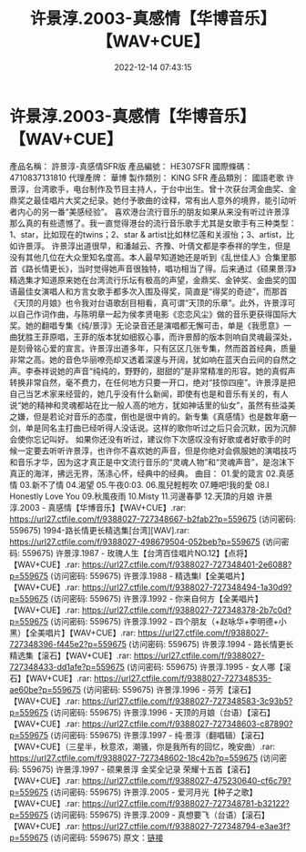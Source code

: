 ﻿---
title: 许景淳.2003-真感情【华博音乐】【WAV+CUE】
date: 2022-12-14 07:43:15
categories: WAV车载音乐、镜像
tags: 华语中文
---
# 许景淳.2003-真感情【华博音乐】【WAV+CUE】

產品名稱： 許景淳-真感情SFR版
產品編號： HE307SFR
國際條碼： 4710837131810
代理產牌： 華博
製作類別： KING SFR
產品類別： 國語老歌
许景淳，台湾歌手，电台制作及节目主持人，于台中出生。曾十次获台湾金曲奖、金鼎奖之最佳唱片大奖之纪录。她付予歌曲的诠释，常有出人意外的境界，能引动听者内心的另一番“美感经验”。
喜欢港台流行音乐的朋友如果从来没有听过许景淳那么真的有些遗憾了。我一直觉得港台的流行音乐歌手尤其是女歌手有三种类型：1、star，比如现在的twins；2、star
& artist比如林忆莲和关淑怡；3、artist，比如许景淳。
许景淳出道很早，和潘越云、齐豫、叶倩文都是李泰祥的学生，但是没有其他几位在大众里知名度高。本人最早知道她还是听到《乱世佳人》合集里那首《路长情更长》，当时觉得她声音很独特，唱功相当了得。后来通过《硕果景淳》精选集才知道原来她在台湾流行乐坛有极高的声望，金鼎奖、金钟奖、金曲奖的国语最佳女演唱人和方言女歌手都多次入围及得奖，简直是“得奖的奇迹”，而那首《天顶的月娘》也令我对台语歌刮目相看，真可谓“天顶的乐章”。此外，许景淳可以自己作词作曲，与陈明章一起为侯孝贤电影《恋恋风尘》做的音乐更获得国际大奖。她的翻唱专集《纯/景淳》无论录音还是演唱都无懈可击，单是《我愿意》一曲犹胜王菲原唱，王菲的版本犹如细叙心事，而许景醇的版本则响自灵魂最深处，是刻骨铭心爱的宣言。许景淳出道多年，只有区区几张专集，然而首首经典，质量非常之高。她的音色华丽嘹亮却又透着深邃与开阔，犹如响在蓝天白云间的自然之声。李泰祥说她的声音“纯纯的，野野的，甜甜的”是非常精准的形容。她的真假声转换非常自然，毫不费力，在任何地方只要一开口，绝对“技惊四座”。许景淳是把自己当艺术家来经营的，她几乎没有什么新闻，即使有也是和音乐有关的，有人说“她的精神和灵魂都站在比一般人高的地方，犹如神话里的仙女”，虽然有些溢美之嫌，但是若论对音乐的态度，倒也是很中肯的。新专集《真感情》也是数年磨一剑，单是同名主打曲已经听得人没话说。这样的歌你听过之后只会沉默，因为沉醉会使你忘记叫好。
如果你还没有听过，建议你下次感叹没有好歌或者好歌手的时候一定要去听听许景淳，也许你不喜欢她的声音，但是你绝对会佩服她的演唱技巧和音乐才华，因为这才真正是中文流行音乐的“灵魂人物”和“灵魂声音”，是泡沫下真正的海洋，拂远无界，荡涤心怀，经典中的经典。
曲目：
01.愛的箴言
02.真感情
03.新不了情
04.渴望
05.午夜0:03.
06.風兒輕輕吹
07.睡吧!我的愛
08.I Honestly Love You
09.秋風夜雨
10.Misty
11.河邊春夢
12.天頂的月娘
许景淳.2003 - 真感情【华博音乐】【WAV+CUE】.rar: https://url27.ctfile.com/f/9388027-727348667-b2fab2?p=559675
(访问密码: 559675)
1994-路长情更长精选集[台湾][WAV].rar: https://url27.ctfile.com/f/9388027-498679504-052beb?p=559675
(访问密码: 559675)
许景淳.1987 - 玫瑰人生【台湾百佳唱片NO.12】【点将】【WAV+CUE】.rar: https://url27.ctfile.com/f/9388027-727348401-2e6088?p=559675
(访问密码: 559675)
许景淳.1988 - 精选集I【全美唱片】【WAV+CUE】.rar: https://url27.ctfile.com/f/9388027-727348494-1a30d9?p=559675
(访问密码: 559675)
许景淳.1992 - 你来自何方【全美唱片】【WAV+CUE】.rar: https://url27.ctfile.com/f/9388027-727348378-2b7c0d?p=559675
(访问密码: 559675)
许景淳.1992 - 四个朋友（+赵咏华+李明德+小黑）【全美唱片】【WAV+CUE】.rar: https://url27.ctfile.com/f/9388027-727348396-f445e2?p=559675
(访问密码: 559675)
许景淳.1994 - 路长情更长 精选集【滚石】【WAV+CUE】.rar: https://url27.ctfile.com/f/9388027-727348433-dd1afe?p=559675
(访问密码: 559675)
许景淳.1995 - 女人哪【滚石】【WAV+CUE】.rar: https://url27.ctfile.com/f/9388027-727348535-ae60be?p=559675
(访问密码: 559675)
许景淳.1996 - 芬芳【滚石】【WAV+CUE】.rar: https://url27.ctfile.com/f/9388027-727348583-3c93b5?p=559675
(访问密码: 559675)
许景淳.1996 - 天顶的月娘（台语）【滚石】【WAV+CUE】.rar: https://url27.ctfile.com/f/9388027-727348603-c87890?p=559675
(访问密码: 559675)
许景淳.1997 - 纯·景淳（翻唱辑）【滚石】【WAV+CUE】（三星半，秋意浓，潮骚，你是我所有的回忆，晚安曲）.rar:
https://url27.ctfile.com/f/9388027-727348602-18c42b?p=559675
(访问密码: 559675)
许景淳.1997 - 硕果景淳 金奖全记录 荣耀十五首【滚石】【WAV+CUE】.rar: https://url27.ctfile.com/f/9388027-475230640-cf6c79?p=559675
(访问密码: 559675)
许景淳.2005 - 爱河月光【种子之歌】【WAV+CUE】.rar: https://url27.ctfile.com/f/9388027-727348781-b32122?p=559675
(访问密码: 559675)
许景淳.2009 - 真想要飞（台语）【滚石】【WAV+CUE】.rar: https://url27.ctfile.com/f/9388027-727348794-e3ae3f?p=559675
(访问密码: 559675)
原文：[链接](https://blog.sina.com.cn/s/blog_1647c7e76010310lp.html)